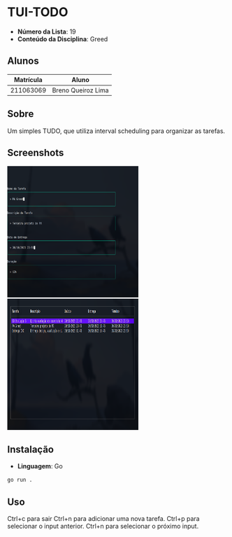# TUI-TODO
- **Número da Lista**: 19
- **Conteúdo da Disciplina**: Greed

## Alunos

|Matrícula  | Aluno |
| -- | -- |
| 211063069 | Breno Queiroz Lima |

## Sobre 

Um simples TUDO, que utiliza interval scheduling para organizar as tarefas.

## Screenshots

<img width="300" height="300" src="assets/figure1.png" />
<img width="300" height="300" src="assets/figure2.png" />

## Instalação 
- **Linguagem**: Go

``` sh
go run .
```

## Uso 

Ctrl+c para sair
Ctrl+n para adicionar uma nova tarefa.
Ctrl+p para selecionar o input anterior.
Ctrl+n para selecionar o próximo input.
